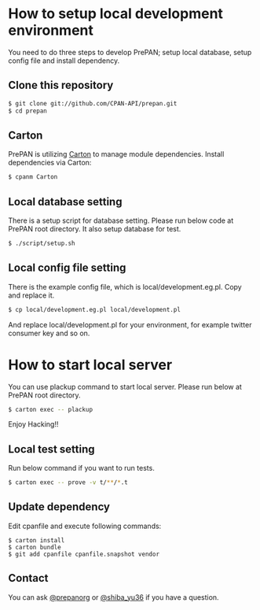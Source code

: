 # How to setup local development environment

You need to do three steps to develop PrePAN; setup local database, setup config file and install dependency.

## Clone this repository

```sh
$ git clone git://github.com/CPAN-API/prepan.git
$ cd prepan
```

## Carton

PrePAN is utilizing [Carton](https://metacpan.org/module/Carton) to manage module dependencies. Install dependencies via Carton:

```sh
$ cpanm Carton
```

## Local database setting

There is a setup script for database setting. Please run below code at PrePAN root directory.
It also setup database for test.

```sh
$ ./script/setup.sh
```

## Local config file setting

There is the example config file, which is local/development.eg.pl.  Copy and replace it.

```sh
$ cp local/development.eg.pl local/development.pl
```
And replace local/development.pl for your environment, for example twitter consumer key and so on.

# How to start local server
You can use plackup command to start local server.  Please run below at PrePAN root directory.

```sh
$ carton exec -- plackup
```

Enjoy Hacking!!

## Local test setting

Run below command if you want to run tests.

```sh
$ carton exec -- prove -v t/**/*.t
```

## Update dependency

Edit cpanfile and execute following commands:
```
$ carton install
$ carton bundle
$ git add cpanfile cpanfile.snapshot vendor
```

## Contact

You can ask [@prepanorg](http://twitter.com/prepanorg/) or [@shiba_yu36](http://twitter.com/shiba_yu36/) if you have a question.
